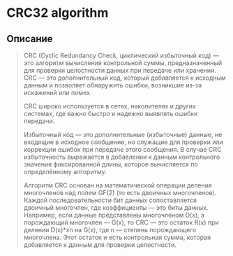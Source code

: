 # **CRC32 algorithm**
## Описание
> CRC (Cyclic Redundancy Check, циклический избыточный код) — это
алгоритм вычисления контрольной суммы, предназначенный для проверки
целостности данных при передаче или хранении. CRC — это дополнительный
код, который добавляется к исходным данным и позволяет обнаружить
ошибки, возникшие из-за искажений или помех.
> 
> CRC широко используется в сетях, накопителях и других системах, где важно
быстро и надежно выявлять ошибки передачи.
>
> Избыточный код — это дополнительные (избыточные) данные, не входящие в
исходное сообщение, но служащие для проверки или коррекции ошибок при
передаче этого сообщения. В случае CRC избыточность выражается в
добавлении к данным контрольного значения фиксированной длины, которое
вычисляется по определённому алгоритму.
>
> Алгоритм CRC основан на математической операции деления многочленов
над полем GF(2) (то есть двоичных многочленов). Каждой последовательности
бит данных сопоставляется двоичный многочлен, где коэффициенты — это
биты данных.
Например, если данные представлены многочленом D(x), а порождающий
многочлен — G(x), то CRC — это остаток R(x) при делении D(x)*xn на G(x),
где n — степень порождающего многочлена. Этот остаток и есть контрольная
сумма, которая добавляется к данным для проверки целостности.

